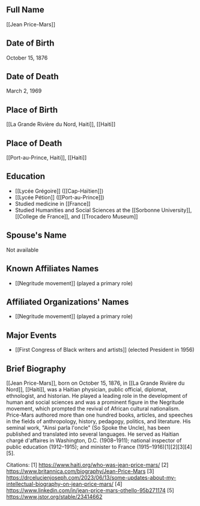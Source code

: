 ## Full Name
[[Jean Price-Mars]]

## Date of Birth
October 15, 1876

## Date of Death
March 2, 1969

## Place of Birth
[[La Grande Rivière du Nord, Haiti]], [[Haiti]]

## Place of Death
[[Port-au-Prince, Haiti]], [[Haiti]]

## Education
- [[Lycée Grégoire]] ([[Cap-Haïtien]])
- [[Lycée Pétion]] ([[Port-au-Prince]])
- Studied medicine in [[France]]
- Studied Humanities and Social Sciences at the [[Sorbonne University]], [[College de France]], and [[Trocadero Museum]]

## Spouse's Name
Not available

## Known Affiliates Names
- [[Negritude movement]] (played a primary role)

## Affiliated Organizations' Names
- [[Negritude movement]] (played a primary role)

## Major Events
- [[First Congress of Black writers and artists]] (elected President in 1956)

## Brief Biography
[[Jean Price-Mars]], born on October 15, 1876, in [[La Grande Rivière du Nord]], [[Haiti]], was a Haitian physician, public official, diplomat, ethnologist, and historian. He played a leading role in the development of human and social sciences and was a prominent figure in the Negritude movement, which prompted the revival of African cultural nationalism. Price-Mars authored more than one hundred books, articles, and speeches in the fields of anthropology, history, pedagogy, politics, and literature. His seminal work, "Ainsi parla l'oncle" (So Spoke the Uncle), has been published and translated into several languages. He served as Haitian chargé d'affaires in Washington, D.C. (1908–1911); national inspector of public education (1912–1915); and minister to France (1915–1916)[1][2][3][4][5].

Citations:
[1] https://www.haiti.org/who-was-jean-price-mars/
[2] https://www.britannica.com/biography/Jean-Price-Mars
[3] https://drcelucienjoseph.com/2023/06/13/some-updates-about-my-intellectual-biography-on-jean-price-mars/
[4] https://www.linkedin.com/in/jean-price-mars-othello-95b271174
[5] https://www.jstor.org/stable/23414662